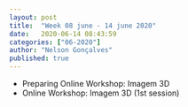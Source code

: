 ```yaml
---
layout: post
title:  "Week 08 june - 14 june 2020"
date:   2020-06-14 08:43:59
categories: ["06-2020"]
author: "Nelson Gonçalves"
published: true
---
```


* Preparing Online Workshop: Imagem 3D
* Online Workshop: Imagem 3D (1st session)
